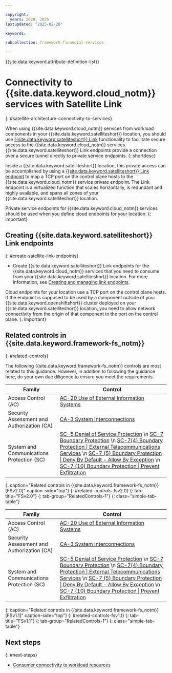 ```yaml
---

copyright:
  years: 2020, 2025
lastupdated: "2025-02-20"

keywords:

subcollection: framework-financial-services

---
```


{{site.data.keyword.attribute-definition-list}}

# Connectivity to {{site.data.keyword.cloud_notm}} services with Satellite Link
{: #satellite-architecture-connectivity-to-services}

When using {{site.data.keyword.cloud_notm}} services from workload components in your {{site.data.keyword.satelliteshort}} location, you should use [{{site.data.keyword.satelliteshort}} Link](/docs/satellite?topic=satellite-link-location-cloud) functionality to facilitate secure access to the {{site.data.keyword.cloud_notm}} services. {{site.data.keyword.satelliteshort}} Link endpoints provide a connection over a secure tunnel directly to private service endpoints.
{: shortdesc}

Inside a {{site.data.keyword.satelliteshort}} location, this private access can be accomplished by using a [{{site.data.keyword.satelliteshort}} Link endpoint](/docs/satellite?topic=satellite-link-cloud-create#link-cloud) to map a TCP port on the control plane hosts to the {{site.data.keyword.cloud_notm}} service private endpoint. The Link endpoint is a virtualized function that scales horizontally, is redundant and highly available, and spans all zones of your {{site.data.keyword.satelliteshort}} location.

Private service endpoints for {{site.data.keyword.cloud_notm}} services should be used when you define cloud endpoints for your location.
{: important}

## Creating {{site.data.keyword.satelliteshort}} Link endpoints
{: #create-satellite-link-endpoints}

- Create {{site.data.keyword.satelliteshort}} Link endpoints for the {{site.data.keyword.cloud_notm}} services that you need to consume from your {{site.data.keyword.satelliteshort}} location. For more information, see [Creating and managing link endpoints](/docs/satellite?topic=satellite-link-cloud-create).

Cloud endpoints for your location use a TCP port on the control plane hosts. If the endpoint is supposed to be used by a component outside of your {{site.data.keyword.openshiftshort}} cluster deployed on your {{site.data.keyword.satelliteshort}} location, you need to allow network connectivity from the origin of that component to the port on the control plane.
{: important}

## Related controls in {{site.data.keyword.framework-fs_notm}}
{: #related-controls}

The following {{site.data.keyword.framework-fs_notm}} controls are most related to this guidance. However, in addition to following the guidance here, do your own due diligence to ensure you meet the requirements.


| Family              | Control                                           |
|---------------------|---------------------------------------------------|
| Access Control (AC) | [AC-20 Use of External Information Systems](/docs/framework-financial-services-controls?topic=framework-financial-services-controls-ac-20) |
| Security Assessment and Authorization (CA) | [CA-3 System Interconnections](/docs/framework-financial-services-controls?topic=framework-financial-services-controls-ca-3) |
| System and Communications Protection (SC)  | [SC-5 Denial of Service Protection](/docs/framework-financial-services-controls?topic=framework-financial-services-controls-sc-5) \n [SC-7 Boundary Protection](/docs/framework-financial-services-controls?topic=framework-financial-services-controls-sc-7) \n [SC-7(4) Boundary Protection &#124; External Telecommunications Services](/docs/framework-financial-services-controls?topic=framework-financial-services-controls-sc-7.4) \n [SC-7 (5) Boundary Protection &#124; Deny By Default - Allow By Exception](/docs/framework-financial-services-controls?topic=framework-financial-services-controls-sc-7.5) \n [SC-7 (10) Boundary Protection &#124; Prevent Exfiltration](/docs/framework-financial-services-controls?topic=framework-financial-services-controls-sc-7.10) |
{: caption="Related controls in {{site.data.keyword.framework-fs_notm}} [FSv2.0]" caption-side="top"}
{: #related-controls-fsv2.0}
{: tab-title="FSv2.0"}
{: tab-group="RelatedControls-1"}
{: class="simple-tab-table"}


| Family              | Control                                           |
|---------------------|---------------------------------------------------|
| Access Control (AC) | [AC-20 Use of External Information Systems](/docs/framework-financial-services-controls-fsv1-1?topic=framework-financial-services-controls-fsv1-1-ac-20) |
| Security Assessment and Authorization (CA) | [CA-3 System Interconnections](/docs/framework-financial-services-controls-fsv1-1?topic=framework-financial-services-controls-fsv1-1-ca-3) |
| System and Communications Protection (SC)  | [SC-5 Denial of Service Protection](/docs/framework-financial-services-controls-fsv1-1?topic=framework-financial-services-controls-fsv1-1-sc-5) \n [SC-7 Boundary Protection](/docs/framework-financial-services-controls-fsv1-1?topic=framework-financial-services-controls-fsv1-1-sc-7) \n [SC-7(4) Boundary Protection &#124; External Telecommunications Services](/docs/framework-financial-services-controls-fsv1-1?topic=framework-financial-services-controls-fsv1-1-sc-7.4) \n [SC-7 (5) Boundary Protection &#124; Deny By Default - Allow By Exception](/docs/framework-financial-services-controls-fsv1-1?topic=framework-financial-services-controls-fsv1-1-sc-7.5) \n [SC-7 (10) Boundary Protection &#124; Prevent Exfiltration](/docs/framework-financial-services-controls-fsv1-1?topic=framework-financial-services-controls-fsv1-1-sc-7.10) |
{: caption="Related controls in {{site.data.keyword.framework-fs_notm}} [FSv1.1]" caption-side="top"}
{: #related-controls-fsv1.1}
{: tab-title="FSv1.1"}
{: tab-group="RelatedControls-1"}
{: class="simple-tab-table"}


## Next steps
{: #next-steps}

- [Consumer connectivity to workload resources](/docs/framework-financial-services?topic=framework-financial-services-satellite-architecture-connectivity-workload)
